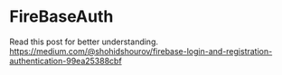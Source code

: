 # FireBaseAuth

Read this post for better understanding.<br/>
https://medium.com/@shohidshourov/firebase-login-and-registration-authentication-99ea25388cbf

